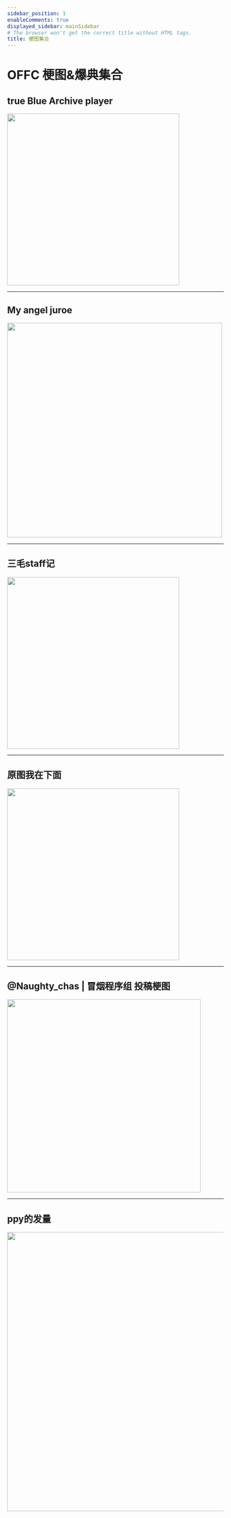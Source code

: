 ```yaml
---
sidebar_position: 1
enableComments: true
displayed_sidebar: mainSidebar
# The browser won't get the correct title without HTML tags.
title: 梗图集合
---
```


# OFFC 梗图&爆典集合


## true Blue Archive player

<img src="/img/memes/1.png" width="400px" />

---

## My angel juroe

<img src="/img/memes/2.jpg" width="500px" />

---

## 三毛staff记

<img src="/img/memes/3.jpg" width="400px" />

---

## 原图我在下面

<img src="/img/memes/4.jpg" width="400px" />

---

## @Naughty_chas | 冒烟程序组 投稿梗图

<img src="/img/memes/5.png" width="450px" />

---

## ppy的发量

<img src="/img/memes/6.png" width="650px" />
